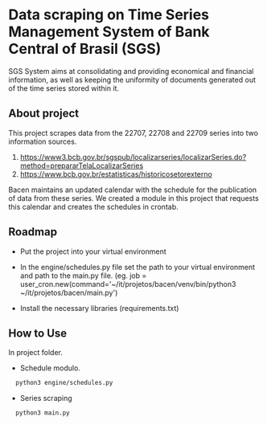 
# Data scraping on Time Series Management System of Bank Central of Brasil (SGS)


SGS System aims at consolidating and providing economical and financial information, as well as keeping the uniformity of documents generated out of the time series stored within it.




## About project

This project scrapes data from the 22707, 22708 and 22709 series into two information sources.

1. https://www3.bcb.gov.br/sgspub/localizarseries/localizarSeries.do?method=prepararTelaLocalizarSeries
2. https://www.bcb.gov.br/estatisticas/historicosetorexterno

Bacen maintains an updated calendar with the schedule for the publication of data from these series.
We created a module in this project that requests this calendar and creates the schedules in crontab.



## Roadmap

- Put the project into your virtual environment

- In the engine/schedules.py file set the path to your virtual environment and path to the main.py file.
  (eg. job = user_cron.new(command='~/it/projetos/bacen/venv/bin/python3 ~/it/projetos/bacen/main.py')

- Install the necessary libraries (requirements.txt)
  


## How to Use
In project folder.

- Schedule modulo.
```bash
  python3 engine/schedules.py 
```

- Series scraping
```bash
  python3 main.py
```


